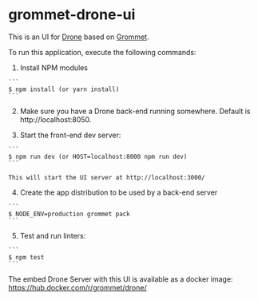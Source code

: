 # grommet-drone-ui

This is an UI for [Drone](https://github.com/drone/drone) based on [Grommet](https://grommet.github.io).

To run this application, execute the following commands:

  1. Install NPM modules

    ```
    $ npm install (or yarn install)
    ```

  2. Make sure you have a Drone back-end running somewhere. Default is http://localhost:8050.

  3. Start the front-end dev server:

    ```
    $ npm run dev (or HOST=localhost:8000 npm run dev)
    ```
    
    This will start the UI server at http://localhost:3000/

  4. Create the app distribution to be used by a back-end server

    ```
    $ NODE_ENV=production grommet pack
    ```

  5. Test and run linters:

    ```
    $ npm test
    ```
    
The embed Drone Server with this UI is available as a docker image: https://hub.docker.com/r/grommet/drone/
